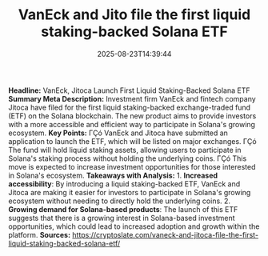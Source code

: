 ﻿---
title: "VanEck and Jito file the first liquid staking-backed Solana ETF"
date: "2025-08-23T14:39:44"
category: "Markets"
summary: ""
slug: "vaneck and jito file the first liquid stakingbacked solana e"
source_urls:
  - "https://cryptoslate.com/vaneck-and-jito-file-the-first-liquid-staking-backed-solana-etf/"
seo:
  title: "VanEck and Jito file the first liquid staking-backed Solana ETF | Hash n Hedge"
  description: ""
  keywords: ["news", "markets", "brief"]
---
**Headline:** VanEck, Jitoca Launch First Liquid Staking-Backed Solana ETF  **Summary Meta Description:** Investment firm VanEck and fintech company Jitoca have filed for the first liquid staking-backed exchange-traded fund (ETF) on the Solana blockchain. The new product aims to provide investors with a more accessible and efficient way to participate in Solana's growing ecosystem.  **Key Points:**  ΓÇó VanEck and Jitoca have submitted an application to launch the ETF, which will be listed on major exchanges. ΓÇó The fund will hold liquid staking assets, allowing users to participate in Solana's staking process without holding the underlying coins. ΓÇó This move is expected to increase investment opportunities for those interested in Solana's ecosystem.  **Takeaways with Analysis:**  1. **Increased accessibility**: By introducing a liquid staking-backed ETF, VanEck and Jitoca are making it easier for investors to participate in Solana's growing ecosystem without needing to directly hold the underlying coins. 2. **Growing demand for Solana-based products**: The launch of this ETF suggests that there is a growing interest in Solana-based investment opportunities, which could lead to increased adoption and growth within the platform.  **Sources:** https://cryptoslate.com/vaneck-and-jitoca-file-the-first-liquid-staking-backed-solana-etf/ 
